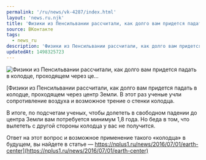 ```yaml
---
permalink: '/ru/news/vk-4287/index.html'
layout: 'news.ru.njk'
title: 'Физики из Пенсильвании рассчитали, как долго вам придется падать в колодце, проходящем через це…'
source: ВКонтакте
tags:
  - news_ru
description: 'Физики из Пенсильвании рассчитали, как долго вам придется падать в колодце, проходящем через це…'
updatedAt: 1498325723
---
```

![Физики из Пенсильвании рассчитали, как долго вам придется падать в колодце, проходящем через це…](https://sun9-18.userapi.com/c639116/v639116512/38234/J17SR-bAxZ0.jpg)

[Физики из Пенсильвании рассчитали, как долго вам придется падать в колодце, проходящем через центр Земли. В этот раз ученые учли сопротивление воздуха и возможное трение о стенки колодца. 
 
В итоге, по подсчетам ученых, чтобы долететь в свободном падении до центра Земли вам потребуется минимум 1,8 года. Но беда в том, что вылететь с другой стороны колодца у вас не получится. 
 
Ответ на этот вопрос и возможное применение такого «колодца» в будущем, вы найдете в статье — https://nplus1.ru/news/2016/07/01/earth-center](https://nplus1.ru/news/2016/07/01/earth-center)
